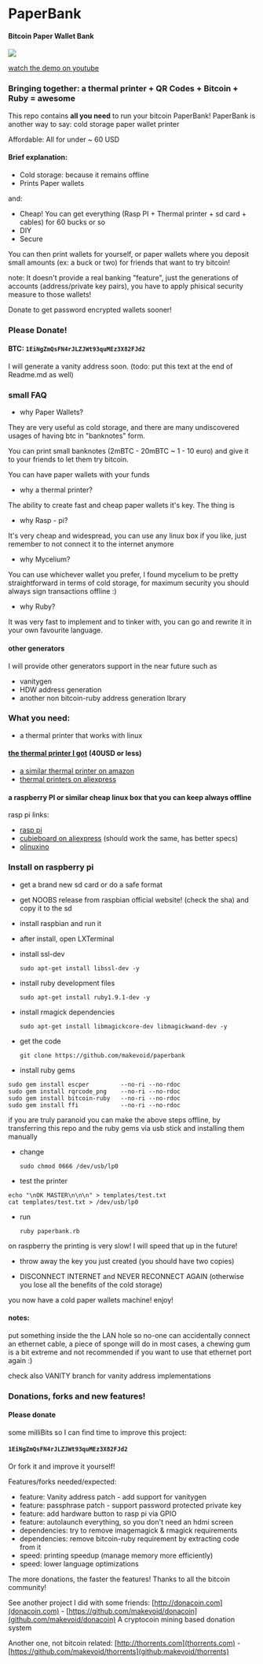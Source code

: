 # PaperBank

#### Bitcoin Paper Wallet Bank


[![](http://uploads.makevoid.com/paperbank_final.png)](https://www.youtube.com/watch?v=CUM51acMHJY)

[watch the demo on youtube](https://www.youtube.com/watch?v=CUM51acMHJY)

### Bringing together: a thermal printer + QR Codes + Bitcoin + Ruby = awesome

This repo contains **all you need** to run your bitcoin PaperBank!
PaperBank is another way to say: cold storage paper wallet printer

Affordable: All for under ~ 60 USD

#### Brief explanation:

- Cold storage: because it remains offline
- Prints Paper wallets

and:

- Cheap! You can get everything (Rasp PI + Thermal printer + sd card + cables) for 60 bucks or so
- DIY
- Secure


You can then print wallets for yourself, or paper wallets where you deposit small amounts (ex: a buck or two) for friends that want to try bitcoin!

note: It doesn't provide a real banking "feature", just the generations of accounts (address/private key pairs), you have to apply phisical security measure to those wallets!

Donate to get password encrypted wallets sooner!


### Please Donate!

#### BTC: `1EiNgZmQsFN4rJLZJWt93quMEz3X82FJd2`

I will generate a vanity address soon.
(todo: put this text at the end of Readme.md as well)



### small FAQ

- why Paper Wallets?

They are very useful as cold storage, and there are many undiscovered usages of having btc in "banknotes" form.

You can print small banknotes (2mBTC - 20mBTC ~ 1 - 10 euro) and give it to your friends to let them try bitcoin.

You can have paper wallets with your funds

- why a thermal printer?

The ability to create fast and cheap paper wallets it's key. The thing is

- why Rasp - pi?

It's very cheap and widespread, you can use any linux box if you like, just remember to not connect it to the internet anymore

- why Mycelium?

You can use whichever wallet you prefer, I found mycelium to be pretty straightforward in terms of cold storage, for maximum security you should always sign transactions offline :)

- why Ruby?

It was very fast to implement and to tinker with, you can go and rewrite it in your own favourite language.



#### other generators

I will provide other generators support in the near future such as

- vanitygen
- HDW address generation
- another non bitcoin-ruby address generation lbrary



### What you need:

- a thermal printer that works with linux

#### [the thermal printer I got](http://www.aliexpress.com/item/Barcode-scanner-and-58mm-printer-USB-mini-thermal-receipt-printer-ticket-pos-portable-laser-printers-freeshipping/1544271573.html) (40USD or less)

- [a similar thermal printer on amazon](http://www.amazon.com/Imagestore-Brainydeal-SC9-2012-High-speed-Receipt/dp/B005HH2YVY/ref=sr_1_2?ie=UTF8&qid=1407576243&sr=8-2&keywords=thermal+printer)
- [thermal printers on aliexpress](http://www.aliexpress.com/wholesale?SearchText=thermal%20printer)

#### a raspberry PI or similar cheap linux box that you can keep always offline


rasp pi links:

- [rasp pi](http://www.element14.com/community/community/raspberry-pi/raspberry-pi-bplus?ICID=rpimain-topban-BPlus)
- [cubieboard on aliexpress](http://www.aliexpress.com/wholesale?SearchText=cubieboard) (should work the same, has better specs)
- [olinuxino](https://www.olimex.com/Products/OLinuXino/A20/A20-OLinuXino-MICRO/open-source-hardware)


### Install on raspberry pi

- get a brand new sd card or do a safe format
- get NOOBS release from raspbian official website! (check the sha) and copy it to the sd
- install raspbian and run it

- after install, open LXTerminal

- install ssl-dev

    `sudo apt-get install libssl-dev -y`

- install ruby development files

    `sudo apt-get install ruby1.9.1-dev -y`

- install rmagick dependencies

    `sudo apt-get install libmagickcore-dev libmagickwand-dev -y`

- get the code

    `git clone https://github.com/makevoid/paperbank`


- install ruby gems

```
sudo gem install escper         --no-ri --no-rdoc
sudo gem install rqrcode_png    --no-ri --no-rdoc
sudo gem install bitcoin-ruby   --no-ri --no-rdoc
sudo gem install ffi            --no-ri --no-rdoc
```


if you are truly paranoid you can make the above steps offline, by transferring this repo and the ruby gems via usb stick and installing them manually

- change

    `sudo chmod 0666 /dev/usb/lp0`

- test the printer

```
echo "\nOK MASTER\n\n\n" > templates/test.txt
cat templates/test.txt > /dev/usb/lp0
```

- run

    `ruby paperbank.rb`


on raspberry the printing is very slow! I will speed that up in the future!

- throw away the key you just created (you should have two copies)

- DISCONNECT INTERNET and NEVER RECONNECT AGAIN (otherwise you lose all the benefits of the cold storage)


you now have a cold paper wallets machine! enjoy!




#### notes:

put something inside the the LAN hole so no-one can accidentally connect an ethernet cable, a piece of sponge will do  in most cases, a chewing gum is a bit extreme and not recommended if you want to use that ethernet port again :)

check also VANITY branch for vanity address implementations



### Donations, forks and new features!

#### **Please donate**
some milliBits so I can find time to improve this project:
#### `1EiNgZmQsFN4rJLZJWt93quMEz3X82FJd2`

Or fork it and improve it yourself!

Features/forks needed/expected:

- feature: Vanity address patch - add support for vanitygen
- feature: passphrase patch - support password protected private key
- feature: add hardware button to rasp pi via GPIO
- feature: autolaunch everything, so you don't need an hdmi screen
- dependencies: try to remove imagemagick & rmagick requirements
- dependencies: remove bitcoin-ruby requirement by extracting code from it
- speed: printing speedup (manage memory more efficiently)
- speed: lower language optimizations


The more donations, the faster the features!
Thanks to all the bitcoin community!

See another project I did with some friends: [http://donacoin.com](donacoin.com) - [https://github.com/makevoid/donacoin](github.com/makevoid/donacoin) A cryptocoin mining based donation system

Another one, not bitcoin related: [http://thorrents.com](thorrents.com) - [https://github.com/makevoid/thorrents](github:makevoid/thorrents)
